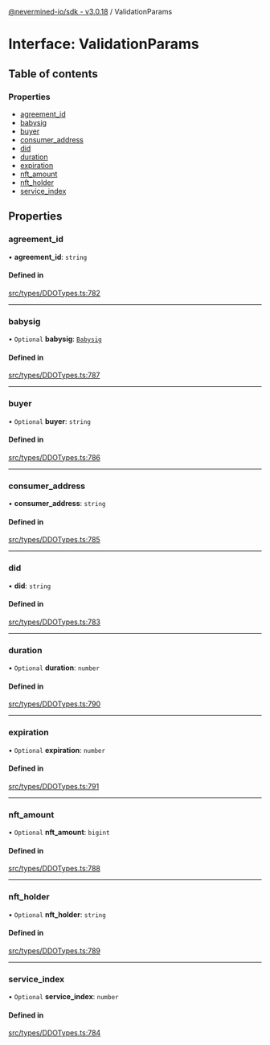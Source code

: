 [@nevermined-io/sdk - v3.0.18](../code-reference.md) / ValidationParams

# Interface: ValidationParams

## Table of contents

### Properties

- [agreement_id](ValidationParams.md#agreement_id)
- [babysig](ValidationParams.md#babysig)
- [buyer](ValidationParams.md#buyer)
- [consumer_address](ValidationParams.md#consumer_address)
- [did](ValidationParams.md#did)
- [duration](ValidationParams.md#duration)
- [expiration](ValidationParams.md#expiration)
- [nft_amount](ValidationParams.md#nft_amount)
- [nft_holder](ValidationParams.md#nft_holder)
- [service_index](ValidationParams.md#service_index)

## Properties

### agreement_id

• **agreement_id**: `string`

#### Defined in

[src/types/DDOTypes.ts:782](https://github.com/nevermined-io/sdk-js/blob/5a87eb38c1c2c3e15829bd6357608ed347da321e/src/types/DDOTypes.ts#L782)

---

### babysig

• `Optional` **babysig**: [`Babysig`](Babysig.md)

#### Defined in

[src/types/DDOTypes.ts:787](https://github.com/nevermined-io/sdk-js/blob/5a87eb38c1c2c3e15829bd6357608ed347da321e/src/types/DDOTypes.ts#L787)

---

### buyer

• `Optional` **buyer**: `string`

#### Defined in

[src/types/DDOTypes.ts:786](https://github.com/nevermined-io/sdk-js/blob/5a87eb38c1c2c3e15829bd6357608ed347da321e/src/types/DDOTypes.ts#L786)

---

### consumer_address

• **consumer_address**: `string`

#### Defined in

[src/types/DDOTypes.ts:785](https://github.com/nevermined-io/sdk-js/blob/5a87eb38c1c2c3e15829bd6357608ed347da321e/src/types/DDOTypes.ts#L785)

---

### did

• **did**: `string`

#### Defined in

[src/types/DDOTypes.ts:783](https://github.com/nevermined-io/sdk-js/blob/5a87eb38c1c2c3e15829bd6357608ed347da321e/src/types/DDOTypes.ts#L783)

---

### duration

• `Optional` **duration**: `number`

#### Defined in

[src/types/DDOTypes.ts:790](https://github.com/nevermined-io/sdk-js/blob/5a87eb38c1c2c3e15829bd6357608ed347da321e/src/types/DDOTypes.ts#L790)

---

### expiration

• `Optional` **expiration**: `number`

#### Defined in

[src/types/DDOTypes.ts:791](https://github.com/nevermined-io/sdk-js/blob/5a87eb38c1c2c3e15829bd6357608ed347da321e/src/types/DDOTypes.ts#L791)

---

### nft_amount

• `Optional` **nft_amount**: `bigint`

#### Defined in

[src/types/DDOTypes.ts:788](https://github.com/nevermined-io/sdk-js/blob/5a87eb38c1c2c3e15829bd6357608ed347da321e/src/types/DDOTypes.ts#L788)

---

### nft_holder

• `Optional` **nft_holder**: `string`

#### Defined in

[src/types/DDOTypes.ts:789](https://github.com/nevermined-io/sdk-js/blob/5a87eb38c1c2c3e15829bd6357608ed347da321e/src/types/DDOTypes.ts#L789)

---

### service_index

• `Optional` **service_index**: `number`

#### Defined in

[src/types/DDOTypes.ts:784](https://github.com/nevermined-io/sdk-js/blob/5a87eb38c1c2c3e15829bd6357608ed347da321e/src/types/DDOTypes.ts#L784)
